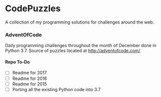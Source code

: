 # CodePuzzles
A collection of my programming solutions for challenges around the web.

### AdventOfCode
Daily programming challenges throughout the month of December done in Python 3.7. Source of puzzles located at http://adventofcode.com/

#### Repo To-Do
- [ ] Readme for 2017
- [ ] Readme for 2016
- [ ] Readme for 2015
- [ ] Porting all the existing Python code into 3.7
